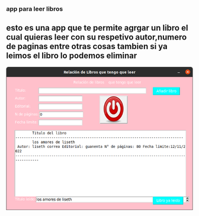 ### app para leer libros

## esto es una app que te permite agrgar un libro el cual quieras leer con su respetivo autor,numero de paginas entre otras cosas tambien si ya leimos el libro lo podemos eliminar   
![ejercicio_libro](libro.png "ejercicio_libro\libro.ng")